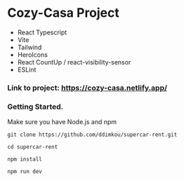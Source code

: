 # Cozy-Casa Project

- React Typescript
- Vite
- Tailwind
- HeroIcons
- React CountUp / react-visibility-sensor
- ESLint

### Link to project: https://cozy-casa.netlify.app/

### Getting Started.

Make sure you have Node.js and npm

    git clone https://github.com/ddimkou/supercar-rent.git

    cd supercar-rent

    npm install

    npm run dev
